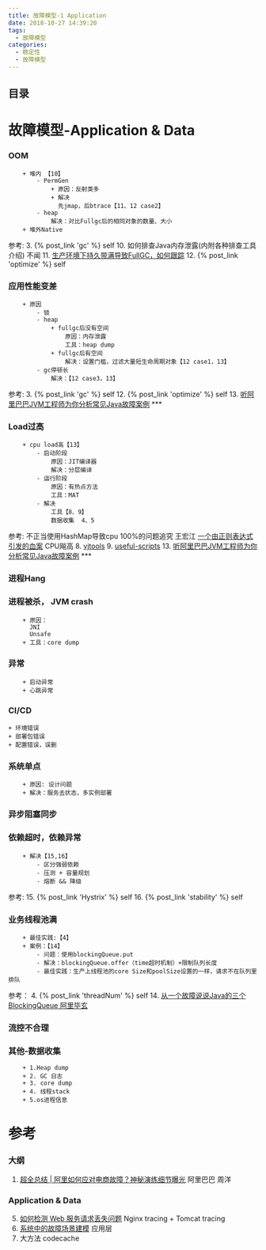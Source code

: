```yaml
---
title: 故障模型-1 Application
date: 2018-10-27 14:39:20
tags:
  - 故障模型
categories:
  - 稳定性
  - 故障模型
---
```


<p></p>
<!-- more -->

## 目录
<!-- toc -->

# 故障模型-Application & Data
###	 OOM
		+ 堆内 【10】
			- PermGen
				+ 原因：反射类多
				+ 解决
				  先jmap，后btrace【11、12 case2】
			- heap
				解决：对比Fullgc后的相同对象的数量、大小
		+ 堆外Native
		 
参考: 
3. {% post_link 'gc' %}  self
10. 如何排查Java内存泄露(内附各种排查工具介绍) 不闻
11. [生产环境下持久带满导致FullGC，如何跟踪](https://hllvm-group.iteye.com/group/topic/28379) 
12. {% post_link 'optimize' %}  self

###	 应用性能变差
		+ 原因
			- 锁  
			- heap
				+ fullgc后没有空间
					原因：内存泄露
					工具：heap dump
				+ fullgc后有空间
					解决：设置门槛，过滤大量短生命周期对象【12 case1，13】
			- gc停顿长
				解决：【12 case3，13】
参考:
3. {% post_link 'gc' %}  self
12. {% post_link 'optimize' %}  self
13. [听阿里巴巴JVM工程师为你分析常见Java故障案例](https://blog.csdn.net/github_32521685/article/details/89953050)  ***

###	 Load过高
		+ cpu load高【13】
			- 启动阶段
				原因：JIT编译器
				解决：分层编译
			- 运行阶段
				原因：有热点方法
				工具：MAT
			- 解决
				工具【8、9】
				数据收集  4、5
参考:
不正当使用HashMap导致cpu 100%的问题追究 王宏江
[一个由正则表达式引发的血案](http://www.cnblogs.com/study-everyday/p/7426862.html)   CPU飚高
8. [vjtools](https://github.com/vipshop/vjtools) 
9. [useful-scripts](https://github.com/oldratlee/useful-scripts) 
13. [听阿里巴巴JVM工程师为你分析常见Java故障案例](https://blog.csdn.net/github_32521685/article/details/89953050)  ***

###	进程Hang

###	 进程被杀， JVM crash
		+ 原因：
		  JNI 
		  Unsafe
		+ 工具：core dump


###	 异常
		+ 启动异常
		+ 心跳异常

### CI/CD
	+ 环境错误
	+ 部署包错误
	+ 配置错误，误删

###	系统单点
		+ 原因: 设计问题
		+ 解决：服务去状态，多实例部署
		
###	异步阻塞同步

###	依赖超时，依赖异常
		+ 解决【15,16】
			- 区分强弱依赖
			- 压测 + 容量规划
			- 熔断 && 降级
参考: 
15. {% post_link 'Hystrix' %}  self 
16. {% post_link 'stability' %}  self

###	业务线程池满
		+ 最佳实践:【4】
		+ 案例：【14】
			- 问题：使用blockingQueue.put
			- 解决：blockingQueue.offer（time超时机制）+限制队列长度
			- 最佳实践：生产上线程池的core Size和poolSize设置的一样，请求不在队列里排队
参考：
4. {% post_link 'threadNum' %}  self
14. [从一个故障说说Java的三个BlockingQueue  阿里毕玄](http://hellojava.info/?p=464)

###	流控不合理

###	其他-数据收集
		+ 1.Heap dump
		+ 2. GC 日志
		+ 3. core dump
		+ 4. 线程stack
		+ 5.os进程信息

# 参考

### 大纲
1. [超全总结 | 阿里如何应对电商故障？神秘演练细节曝光](https://developer.aliyun.com/article/105551) 阿里巴巴  周洋

### Application & Data

5. [如何检测 Web 服务请求丢失问题](https://mp.weixin.qq.com/s/QA_BTF1D3GJJ7_nYQ6oAzQ)  Nginx tracing + Tomcat tracing
6. [系统中的故障场景建模](https://www.infoq.cn/article/system_failure_modeling/)  应用层
7. 大方法 codecache  

